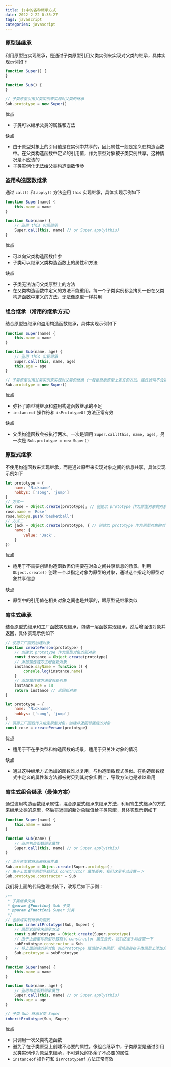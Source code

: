 ```yaml
---
title: js中的各种继承方式
date: 2022-2-22 0:35:27
tags: javascript
categories: javascript
---
```


### 原型链继承

利用原型链实现继承，是通过子类原型引用父类实例来实现对父类的继承，具体实现示例如下

```javascript
function Super() {
}

function Sub() {
}

// 子类原型引用父类实例来实现对父类的继承
Sub.prototype = new Super()
```

优点

* 子类可以继承父类的属性和方法

缺点

* 由于原型对象上的引用值是在实例中共享的，因此属性一般是定义在构造函数中。在父类构造函数中定义的引用值，作为原型对象被子类实例共享，这种情况是不应该的
* 子类实例化无法给父类构造函数传参

### 盗用构造函数继承

通过 `call()` 和 `apply()` 方法盗用 `this` 实现继承，具体实现示例如下

```javascript
function Super(name) {
    this.name = name
}

function Sub(name) {
    // 盗用 this 实现继承
    Super.call(this, name) // or Super.apply(this)
}
```

优点

* 可以向父类构造函数传参
* 子类可以继承父类构造函数上的属性和方法

缺点

* 子类无法访问父类原型上的方法
* 在父类构造函数中定义的方法不能重用。每一个子类实例都会拷贝一份在父类构造函数中定义的方法，无法像原型一样共用

### 组合继承（常用的继承方式）

结合原型链继承和盗用构造函数继承，具体实现示例如下

```javascript
function Super(name) {
    this.name = name
}

function Sub(name, age) {
    // 盗用 this 实现继承
    Super.call(this, name, age)
    this.age = age
}

// 子类原型引用父类实例来实现对父类的继承（一般是继承原型上定义的方法，属性通常不会定义在原型对象上）
Sub.prototype = new Super()
```

优点

* 弥补了原型链继承和盗用构造函数继承的不足
* `instanceof` 操作符和 `isPrototypeOf` 方法正常有效

缺点

* 父类构造函数会被执行两次。一次是调用 `Super.call(this, name, age)`，另一次是 `Sub.prototype = new Super()`

### 原型式继承

不使用构造函数来实现继承，而是通过原型来实现对象之间的信息共享，具体实现示例如下

```javascript
let prototype = {
    name: 'Nickname',
    hobbys: ['song', 'jump']
}
// 方式一
let rose = Object.create(prototype); // 创建以 prototype 作为原型对象的对象
rose.name = 'Rose'
rose.hobbys.push('basketball')
// 方式二
let jack = Object.create(prototype, { // 创建以 prototype 作为原型对象的对象
    name: {
        value: 'Jack',
    }
})

```

优点

* 适用于不需要创建构造函数但仍需要在对象之间共享信息的场景。利用 `Object.create()` 创建一个以指定对象为原型的对象，通过这个指定的原型对象共享信息

缺点

* 原型中的引用值在相关对象之间也是共享的，跟原型链继承类似

### 寄生式继承

结合原型式继承和工厂函数实现继承，包装一层函数实现继承，然后增强该对象并返回，具体实现示例如下

```javascript
// 使用工厂函数创建对象
function createPerson(prototype) {
    // 创建以 prototype 作为原型对象的新对象
    const instance = Object.create(prototype)
    // 添加属性或方法增强新对象
    instance.sayName = function () {
        console.log(instance.name)
    }
    // 添加属性或方法增强新对象
    instance.age = 18
    return instance // 返回新对象
}

let prototype = {
    name: 'Nickname',
    hobbys: ['song', 'jump']
}
// 调用工厂函数传入指定原型对象，创建并返回增强后的对象
const rose = createPerson(prototype)

```

优点

* 适用于不在乎类型和构造函数的场景，适用于只关注对象的情况

缺点

* 通过这种继承方式添加的函数难以复用，与构造函数模式类似。在构造函数模式中定义的属性和方法都被拷贝到其对象实例上，导致方法也是难以重用

### 寄生式组合继承（最佳方案）

通过盗用构造函数继承属性，混合原型式继承来继承方法，利用寄生式继承的方式来继承父类的原型，然后将返回的新对象赋值给子类原型，具体实现示例如下

```javascript
function Super(name) {
    this.name = name
}

function Sub(name) {
    // 盗用构造函数继承属性
    Super.call(this, name) // or Super.apply(this)
}

// 混合原型式继承来继承方法
Sub.prototype = Object.create(Super.prototype);
// 由于上面重写原型导致默认 constructor 属性丢失，我们这里手动设置一下
Sub.prototype.constructor = Sub
```

我们将上面的代码整理封装下，改写后如下示例：

```javascript
/**
 * 子类继承父类
 * @param {Function} Sub 子类
 * @param {Function} Super 父类
 */
// 包装成实现继承的函数
function inheritPrototype(Sub, Super) {
    // 原型式继承来继承方法
    const subPrototype = Object.create(Super.prototype)
    // 由于上面重写原型导致默认 constructor 属性丢失，我们这里手动设置一下
    subPrototype.constructor = Sub
    // 将上面创建的新对象 subPrototype 赋值给子类原型，后续直接在子类原型上添加方法或属性增强该对象即可
    Sub.prototype = subPrototype
}

function Super(name) {
    this.name = name
}

function Sub(name, age) {
    // 盗用构造函数继承属性
    Super.call(this, name) // or Super.apply(this)
    this.age = age
}

// 子类 Sub 继承父类 Super
inheritPrototype(Sub, Super)
```

优点

* 只调用一次父类构造函数
* 避免了在子类原型上创建不必要的属性。像组合继承中，子类原型是通过引用父类实例作为原型来继承，不可避免的多余了不必要的属性
* `instanceof` 操作符和 `isPrototypeOf` 方法正常有效




